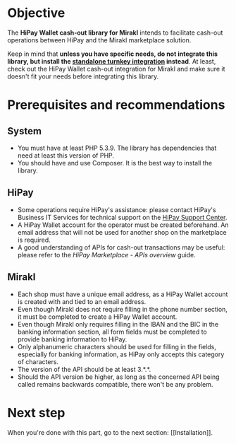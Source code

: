 # Objective

The **HiPay Wallet cash-out library for Mirakl** intends to facilitate cash-out operations between HiPay and the Mirakl marketplace solution.

Keep in mind that **unless you have specific needs, do not integrate this library, but install the [standalone turnkey integration][repo-integration] instead**.
At least, check out the HiPay Wallet cash-out integration for Mirakl and make sure it doesn't fit your needs before integrating this library.

# Prerequisites and recommendations

## System
- You must have at least PHP 5.3.9. The library has dependencies that need at least this version of PHP.
- You should have and use Composer. It is the best way to install the library.

## HiPay
- Some operations require HiPay's assistance: please contact HiPay's Business IT Services for technical support on the [HiPay Support Center][hipay-help].
- A HiPay Wallet account for the operator must be created beforehand. An email address that will not be used for another shop on the marketplace is required.
- A good understanding of APIs for cash-out transactions may be useful: please refer to the *HiPay Marketplace - APIs overview* guide.

## Mirakl
- Each shop must have a unique email address, as a HiPay Wallet account is created with and tied to an email address.
- Even though Mirakl does not require filling in the phone number section, it must be completed to create a HiPay Wallet account.
- Even though Mirakl only requires filling in the IBAN and the BIC in the banking information section, all form fields must be completed to provide banking information to HiPay.
- Only alphanumeric characters should be used for filling in the fields, especially for banking information, as HiPay only accepts this category of characters.
- The version of the API should be at least 3.\*.\*.
- Should the API version be higher, as long as the concerned API being called remains backwards compatible, there won't be any problem.

# Next step
When you're done with this part, go to the next section: [[Installation]].

[repo-integration]: https://github.com/hipay/hipay-wallet-cashout-mirakl-integration

[hipay-help]: http://help.hipay.com
